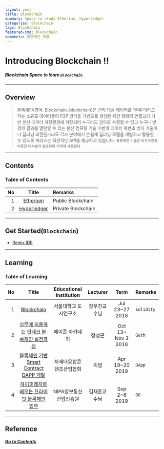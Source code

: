 ```yaml
---
layout: post
title: Blockchain
summary: Space to study Etherium, Hyperledger  
categories: Blockchain
tags: Blockchain
featured-img: blockchain
comments: 블록체인 개발
---
```


# Introducing Blockchain !!

##### Blockchain Space to learn `Blockchain`.

---

## Overview

> 블록체인(영어: Blockchain, blockchain)은 관리 대상 데이터를 '블록'이라고 하는 소규모 데이터들이 P2P 방식을 기반으로 생성된 체인 형태의 연결고리 기반 분산 데이터 저장환경에 저장되어 누구라도 임의로 수정할 수 없고 누구나 변경의 결과를 열람할 수 있는 분산 컴퓨팅 기술 기반의 데이터 위변조 방지 기술이다
> 딥러닝 비전문가라도 각자 분야에서 손쉽게 딥러닝 모델을 개발하고 활용할 수 있도록 케라스는 직관적인 API를 제공하고 있습니다.
> <small> 블록체인 기술은 비트코인을 비롯한 대부분의 암호화폐 거래에 사용된다. </small>

---

## Contents

### Table of Contents

|No|Title|Remarks|
|-:|:-:|:--|
|1|[Etherium](/_pages/Blockchain/2018-07-24-Blockchain)|Public Blockchain|
|2|[Hyperledger](/_pages/Blockchain/2019-09-02-NIPA-Hyperledger)|Private Blockchain|

---

## Get Started(`Blockchain`)

* [Remix IDE](https://remix.ethereum.org)

---

## Learning

### Table of Learning

|No|Title|Educational Institution|Lecturer|Term|Remarks|
|-:|:--:|:-:|:--:|:--:|:-|
|1|[Blockchain](/_pages/Blockchain/2018-07-24-Blockchain)|서울대학교 도시연구소|장우진교수님|Jul 23~27 2018|`solidity`|
|2|[실무에 적용하는 핀테크 블록체인 실전과정](/_pages/Blockchain/2018-11-03-AICON-Ethereum)|에이콘 아카데미|장성곤|Oct 13~ Nov 3 2018|`Geth`|
|3|[블록체인 기반 Smart Contract DAPP 개발](/_pages/Blockchain/2019-04-18-NCIA-Blockchain)|차세대융합콘텐츠산업협회|익명|Apr 18~20 2019|`DApp`|
|4|[하이퍼레저로 배우는 프라이빗 블록체인 입무](/_pages/Blockchain/2019-09-02-NIPA-Hyperledger)|NIPA정보통신산업진흥원|김재훈교수님|Sep 2~6 2019|`GO`|

---

## Reference

##### [Go to Contents](#contents)